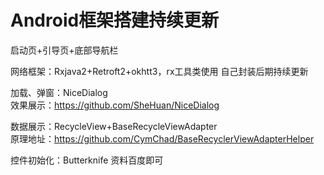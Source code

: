 Android框架搭建持续更新
=

启动页+引导页+底部导航栏

网络框架：Rxjava2+Retroft2+okhtt3，rx工具类使用  自己封装后期持续更新

加载、弹窗：NiceDialog  
效果展示：https://github.com/SheHuan/NiceDialog

数据展示：RecycleView+BaseRecycleViewAdapter   
原理地址：https://github.com/CymChad/BaseRecyclerViewAdapterHelper

控件初始化：Butterknife
资料百度即可
